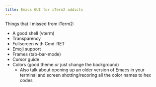 ```yaml
---
title: Emacs GUI for iTerm2 addicts
---
```


Things that I missed from iTerm2:

 - A good shell (vterm)
 - Transparency
 - Fullscreen with Cmd-RET
 - Emoji support
 - Frames (tab-bar-mode)
 - Cursor guide
 - Colors (good theme *or* just change the background)
   + Also talk about opening up an older version of Emacs in your
     terminal and screen shotting/recoring all the color names to hex
     codes

<!-- Note: see other tab for spiritual thought -->
